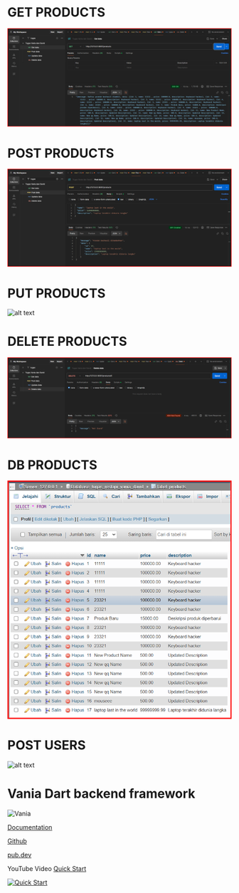 # GET PRODUCTS
![alt text](https://github.com/Daviddjunanda28/api_framework_vania_david/blob/main/GET_PRODUCTS.png?raw=true)

# POST PRODUCTS
![alt text](https://github.com/Daviddjunanda28/api_framework_vania_david/blob/main/POST_PRODUCTS.png?raw=true)

# PUT PRODUCTS
![alt text](https://github.com/Daviddjunanda28/api_framework_vania_david/blob/main/PUT_PRODUCTS.png?raw=true)

# DELETE PRODUCTS
![alt text](https://github.com/Daviddjunanda28/api_framework_vania_david/blob/main/DELETE_PRODUCTS.png?raw=true)

# DB PRODUCTS
![alt text](https://github.com/Daviddjunanda28/api_framework_vania_david/blob/main/DB_PRODUCTS.png?raw=true)

# POST USERS
![alt text](https://github.com/Daviddjunanda28/api_framework_vania_david/blob/main/PUT_USERS.png?raw=true)




# Vania Dart backend framework

![Vania](https://vdart.dev/img/logo.png)

[Documentation](https://vdart.dev)

[Github](https://github.com/vania-dart/framework)

[pub.dev](https://pub.dev/packages/vania)

YouTube Video [Quick Start](https://www.youtube.com/watch?v=k8ol0F4bDKs)

[![Quick Start](http://img.youtube.com/vi/k8ol0F4bDKs/0.jpg)](https://www.youtube.com/watch?v=k8ol0F4bDKs "Quick Start")
